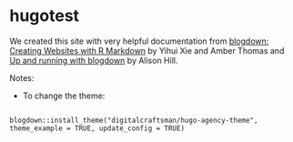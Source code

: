 # hugotest

We created this site with very helpful documentation from [blogdown: Creating Websites with R Markdown](https://bookdown.org/yihui/blogdown/) by Yihui Xie and Amber Thomas and [Up and running with blogdown](https://alison.rbind.io/post/up-and-running-with-blogdown/) by Alison Hill. 

Notes:

- To change the theme: 

```

blogdown::install_theme("digitalcraftsman/hugo-agency-theme", theme_example = TRUE, update_config = TRUE)

```